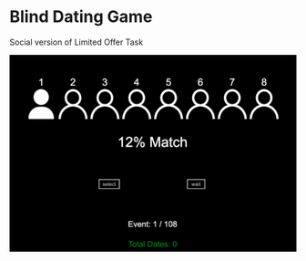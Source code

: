 # Blind Dating Game
Social version of Limited Offer Task

![Thumbnail](/public/js/tasks/blind_dating/thumbnail.png)